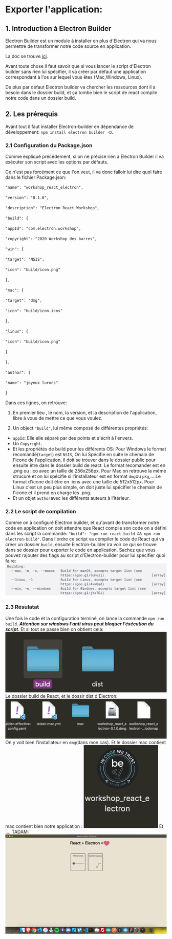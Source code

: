 # Exporter l'application:

## 1. Introduction à Electron Builder

Electron Builder est un module à installer en plus d'Electron qui va nous permettre de transformer notre code source en application.

La doc se trouve [ici](https://www.electron.build/).

Avant toute chose il faut savoir que si vous lancer le script d'Electron builder sans rien lui spécifier, il va créer par défaut une application correspondant à l'os sur lequel vous êtes (Mac,Windows, Linux).

De plus par défaut Electron builder va chercher les ressources dont il a besoin dans le dossier build, et ça tombe bien le script de react compile notre code dans un dossier build.

## 2. Les prérequis

Avant tout il faut installer Electron-builder en dépendance de développement: `npm install electron builder -D`.

### 2.1 Configuration du Package.json

Comme expliqué précédement, si on ne précise rien à Electron Builder il va exécuter son script avec les options par défauts.

Ce n'est pas forcément ce que l'on veut, il va donc falloir lui dire quoi faire dans le fichier Package.json:

    "name": "workshop_react_electron",

    "version": "0.1.0",

    "description": "Electron React Workshop",

    "build": {

    "appId": "com.electron.workshop",

    "copyright": "2020 Workshop des barres",

    "win": {

    "target": "NSIS",

    "icon": "build/icon.png"

    },

    "mac": {

    "target": "dmg",

    "icon": "build/icon.icns"

    },

    "linux": {

    "icon": "build/icon.png"

    }

    },

    "author": {

    "name": "joyeux lurons"

    }

Dans ces lignes, on retrouve:

1. En premier lieu , le nom, la version, et la description de l'application, libre à vous de mettre ce que vous voulez.

2. Un object `"build"`, lui même composé de différentes propriétés:

- `appId`: Elle elle séparé par des points et s'écrit à l'envers.
- Un `Copyright`.
- Et les propriétés de build pour les différents OS:
  Pour Windows le format recomandé(`target`) est `NSIS`, On lui Spécifie en suite le chemain de l'icone de l'application, il doit se trouver dans le dossier public pour ensuite être dans le dossier build de react. Le format recomander est en .png ou .ico avec un taille de 256x256px.
  Pour Mac on retrouve la même strucure et on lui spécifie si l'installateur est en format `dmg`ou `pkg`,...
  Le format d'icone doit être en .icns avec une taille de 512x512px.
  Pour Linux c'est un peu plus simple, on doit juste lui spécifier le chemain de l'icone et il prend en charge les .png.
- Et un objet `author`avec les différents auteurs à l'itérieur.

### 2.2 Le script de compilation

Comme on à configuré Electron builder, et qu'avant de transformer notre code en application on doit attendre que React compile son code on a défini dans les script la commande: `"build": "npm run react-build && npm run electron-build"`.
Dans l'ordre ce script va compiler le code de React qui va créer un dossier `build`, ensuite Electron-builder ira voir ce qui se trouve dans se dossier pour exporter le code en application.
Sachez que vous pouvez rajouter des flags au script d'Electron-builder pour lui spécifier quoi faire:
![image flag](assets/flag.png)

### 2.3 Résulatat

Une fois le code et la configuration terminé, on lance la commande `npm run build`.
***Attention sur windows l'anti virus peut bloquer l'éxécution du script***.
Et si tout se passe bien on obtient cela:
![builddist](assets/builddist.png)
Le dossier build de React, et le dossir dist d'Electron:
![dist](assets/dist.png)
On y voit bien l'installateur en `dmg`(dans mon cas).
Et le dossier mac contient mac contient bien notre application :
![app](assets/app.png)
Et .... TADAM:
![fullap](assets/fullapp.png)
